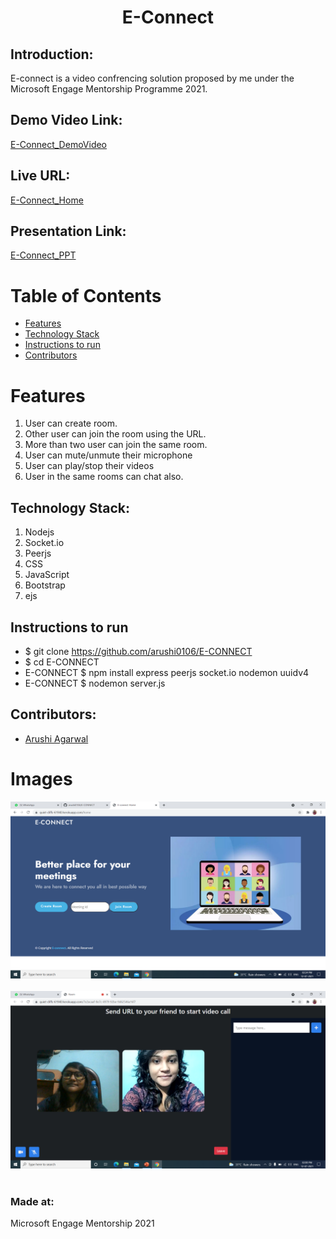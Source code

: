

<h1 align="center">E-Connect</h1>
<p align="center">
</p>


## Introduction:
  E-connect is a video confrencing solution proposed by me under the Microsoft Engage Mentorship Programme 2021.

 
## Demo Video Link:
 <a href="https://youtu.be/Z4HAP6i0Wos"> E-Connect_DemoVideo </a>
 
 ## Live URL:
 <a href="https://quiet-cliffs-61940.herokuapp.com/home"> E-Connect_Home </a>
  
  
## Presentation Link:
  <a href="https://drive.google.com/file/d/1XBjf_PeXpKPKYhgdpUwazfvl-Ftrgkac/view?usp=sharing"> E-Connect_PPT </a>
  
  
# Table of Contents
* [ Features ](#features)
* [Technology Stack](#technologystack)
* [Instructions to run](#installation)
* [Contributors](#contributors)


# <a name="features"></a>Features
  1) User can create room. 
  2) Other user can join the room using the URL.
  3) More than two user can join the same room.
  4) User can mute/unmute their microphone
  5) User can play/stop their videos
  6) User in the same rooms can chat also.

## <a name="technologystack"></a>Technology Stack:
  1) Nodejs
  2) Socket.io
  3) Peerjs
  4) CSS
  5) JavaScript
  6) Bootstrap
  7) ejs
  
## <a name="installation"></a>Instructions to run
* $ git clone https://github.com/arushi0106/E-CONNECT <br>
* $ cd E-CONNECT <br>
* E-CONNECT $ npm install express peerjs socket.io nodemon uuidv4
* E-CONNECT $ nodemon server.js
 

## <a name="contributors"></a>Contributors:

* [Arushi Agarwal](https://github.com/arushi0106)


# <a name="images"></a>Images
![alt text](https://github.com/arushi0106/E-CONNECT/blob/main/public/assets/img/Home-img.png) <br><br>
![alt text](https://github.com/arushi0106/E-CONNECT/blob/main/public/assets/img/Room-img.png)<br><br>


### Made at:
Microsoft Engage Mentorship 2021
